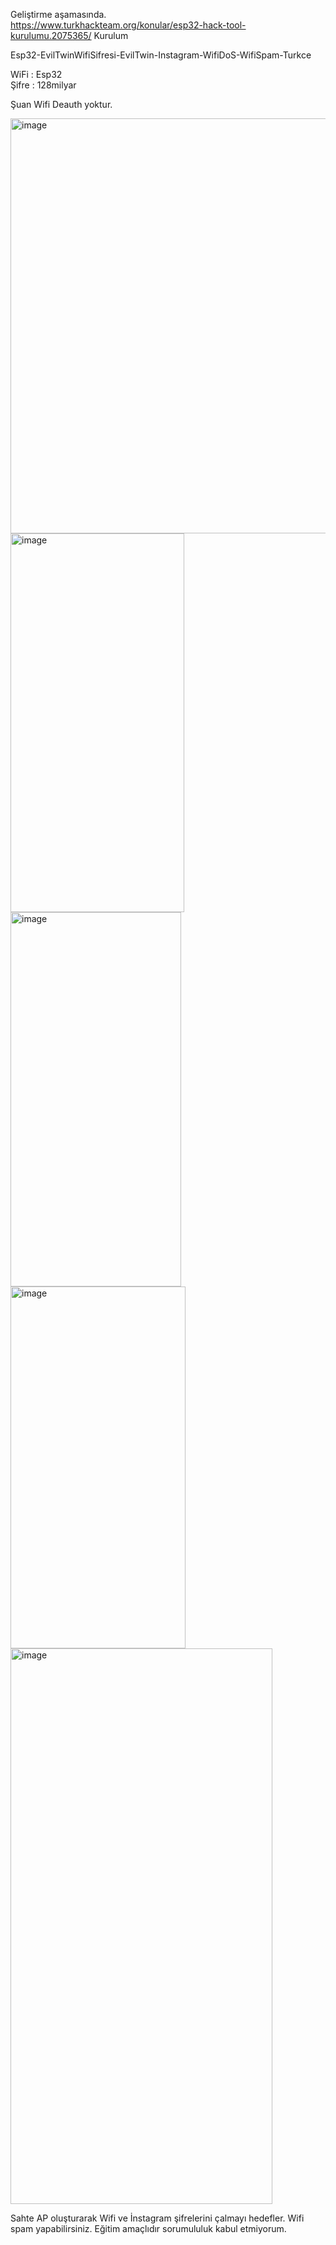 Geliştirme aşamasında.  
  https://www.turkhackteam.org/konular/esp32-hack-tool-kurulumu.2075365/ Kurulum    

Esp32-EvilTwinWifiSifresi-EvilTwin-Instagram-WifiDoS-WifiSpam-Turkce  

  WiFi : Esp32  
  Şifre : 128milyar  

Şuan Wifi Deauth yoktur.

<img width="576" height="664" alt="image" src="https://github.com/user-attachments/assets/409b5d78-70f9-4116-a943-df4a646e1cbb" />  
<img width="278" height="606" alt="image" src="https://github.com/user-attachments/assets/1abc2a29-489f-485b-a1e1-a5ccc03a992a" />  
<img width="273" height="599" alt="image" src="https://github.com/user-attachments/assets/f7f6e422-a8da-4e8c-8f88-30fc2c91f224" />  
<img width="280" height="579" alt="image" src="https://github.com/user-attachments/assets/155e9c4f-36c8-4f06-9f77-aa5ccd8a37c8" />  
<img width="419" height="889" alt="image" src="https://github.com/user-attachments/assets/1d719fe2-aafd-4893-a72d-a103872e7e14" />  

















  Sahte AP oluşturarak Wifi ve İnstagram şifrelerini çalmayı hedefler. Wifi spam yapabilirsiniz. Eğitim amaçlıdır sorumululuk kabul etmiyorum.
